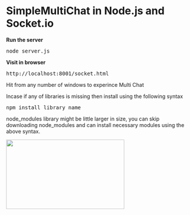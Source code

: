 SimpleMultiChat in Node.js and Socket.io
=============================================

<b>Run the server </b>
<br>
<pre>node server.js</pre>
<b>Visit in browser </b><br>
<pre>http://localhost:8001/socket.html</pre>

Hit from any number of windows to experince Multi Chat

Incase if any of libraries is missing then install using the following syntax

<pre>npm install library_name</pre>

node_modules library might be little larger in size, you can skip downloading node_modules and can install
necessary modules using the above syntax.

<img border="0" src="http://4.bp.blogspot.com/-vvZ1_rDrTKc/U9zpW9V35fI/AAAAAAAAANM/ic2VR08j78g/s1600/chatscreen.png" height="188" width="320">
